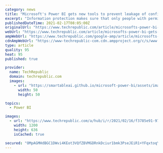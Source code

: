 ```yaml
---
category: news
title: "Microsoft's Power BI gets new tools to prevent leakage of confidential data"
excerpt: "Information protection makes sure that only people with permissions see data in Power BI, while retaining the ability to share top-level trends, balancing productivity and security. Microsoft's ..."
publishedDateTime: 2021-02-17T08:05:00Z
originalUrl: "https://www.techrepublic.com/article/microsofts-power-bi-gets-new-tools-to-prevent-leakage-of-confidential-data/"
webUrl: "https://www.techrepublic.com/article/microsofts-power-bi-gets-new-tools-to-prevent-leakage-of-confidential-data/"
ampWebUrl: "https://www.techrepublic.com/google-amp/article/microsofts-power-bi-gets-new-tools-to-prevent-leakage-of-confidential-data/"
cdnAmpWebUrl: "https://www-techrepublic-com.cdn.ampproject.org/c/s/www.techrepublic.com/google-amp/article/microsofts-power-bi-gets-new-tools-to-prevent-leakage-of-confidential-data/"
type: article
quality: 95
heat: 95
published: true

provider:
  name: TechRepublic
  domain: techrepublic.com
  images:
    - url: "https://smartableai.github.io/microsoft-power-bi/assets/images/organizations/techrepublic.com-50x50.jpg"
      width: 50
      height: 50

topics:
  - Power BI

images:
  - url: "https://www.techrepublic.com/a/hub/i/r/2021/02/16/f3785e91-9773-46dd-bb28-61fda8df592d/resize/1200x/857873d37ba05ee487bbe2774977085c/ms-power-bi-enterprise-dp.jpg"
    width: 1200
    height: 636
    isCached: true

secured: "OMpAGMHdBGC1DWvi4KEot3VQfZBVMGDRnkDciur1bmk3PseJEiR1+YFqxtoqYZWauONT+0awonUSbaZnX54pgxzPYVYkAWh1lJBsdRqPQeVnj9pRo3Xnro4e/yC5tONfoKryiN9ftBCoW69MCwWAm2kA3ENocOIbiJLvhHG9F76rdfzTKk7y9S81RrZY/8pSxi3pqu9YcgD9AJw6CNA/czGKyA8mxcvOS7nbUpq89ZPYTRxXoZNUHjeevgo1EK3lr9+XegtSHEVBxIOywEbyaDzx4ASDXnKsPR5TVBR1m3MHgTXcT1Bogek87aMgKZZhXnyTn36aMwJIXObGjtIqHGD0J9ec7BGLvLBSO7ZVdVE=;O0PjgG5k1Iv9QvjyiiTZdA=="
---
```


